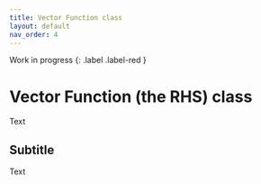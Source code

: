 ```yaml
---
title: Vector Function class
layout: default
nav_order: 4
---
```


Work in progress
{: .label .label-red }

# Vector Function (the RHS) class

Text

## Subtitle

Text
